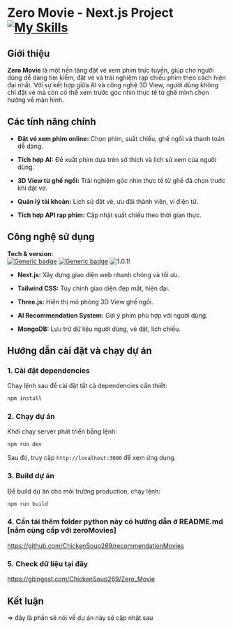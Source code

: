 # Zero Movie - Next.js Project [![My Skills](https://skillicons.dev/icons?i=nextjs)](https://skillicons.dev)

## Giới thiệu

**Zero Movie** là một nền tảng đặt vé xem phim trực tuyến, giúp cho người dùng dễ dàng tìm kiếm, đặt vé và trải nghiệm rạp chiếu phim theo cách hiện đại nhất. Với sự kết hợp giữa AI và công nghệ 3D View, người dùng không chỉ đặt vé mà còn có thể xem trước góc nhìn thực tế từ ghế mình chọn hướng về màn hình.

## Các tính năng chính

- **Đặt vé xem phim online:** Chọn phim, suất chiếu, ghế ngồi và thanh toán dễ dàng.

- **Tích hợp AI:** Đề xuất phim dựa trên sở thích và lịch sử xem của người dùng.

- **3D View từ ghế ngồi:** Trải nghiệm góc nhìn thực tế từ ghế đã chọn trước khi đặt vé.

- **Quản lý tài khoản:** Lịch sử đặt vé, ưu đãi thành viên, ví điện tử.

- **Tích hợp API rạp phim:** Cập nhật suất chiếu theo thời gian thực.

## Công nghệ sử dụng

**Tech & version:**  
 [![Generic badge](https://img.shields.io/badge/nextjs-15.1.6-white.svg)](https://shields.io/) [![Generic badge](https://img.shields.io/badge/tailwind-3.4.1-blue.svg)](https://shields.io/) ![1.0.1!](https://img.shields.io/badge/MongoDB-none-1abc9c.svg)

- **Next.js:** Xây dựng giao diện web nhanh chóng và tối ưu.

- **Tailwind CSS:** Tùy chỉnh giao diện đẹp mắt, hiện đại.

- **Three.js:** Hiển thị mô phỏng 3D View ghế ngồi.

- **AI Recommendation System:** Gợi ý phim phù hợp với người dùng.

- **MongoDB:** Lưu trữ dữ liệu người dùng, vé đặt, lịch chiếu.

## Hướng dẫn cài đặt và chạy dự án

### 1. Cài đặt dependencies

Chạy lệnh sau để cài đặt tất cả dependencies cần thiết:

```bash
npm install
```

### 2. Chạy dự án

Khởi chạy server phát triển bằng lệnh:

```bash
npm run dev
```

Sau đó, truy cập `http://localhost:3000` để xem ứng dụng.

### 3. Build dự án

Để build dự án cho môi trường production, chạy lệnh:

```bash
npm run build
```

### 4. Cần tải thêm folder python này có hướng dẫn ở README.md [nằm cùng cấp với zeroMovies]

https://github.com/ChickenSoup269/recommendationMovies

### 5. Check dữ liệu tại đây

https://gitingest.com/ChickenSoup269/Zero_Movie

## Kết luận

=> đây là phần sẽ nói về dự án này sẽ cập nhật sau
